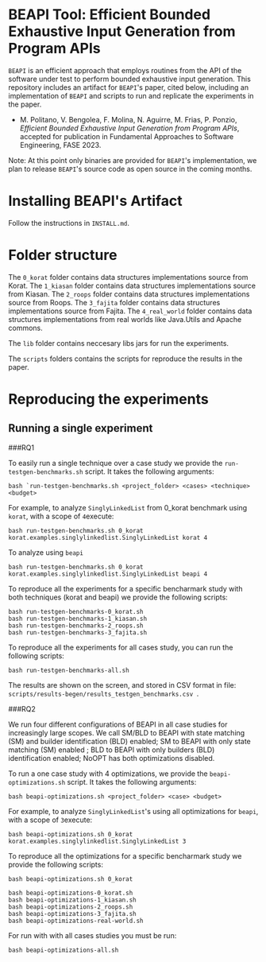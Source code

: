 # BEAPI Tool: Efficient Bounded Exhaustive Input Generation from Program APIs

`BEAPI` is an efficient approach that employs routines from the API of the software under test to perform bounded exhaustive input generation. This repository includes an artifact for `BEAPI`'s paper, cited below, including an implementation of `BEAPI` and scripts to run and replicate the experiments in the paper.

- M. Politano, V. Bengolea, F. Molina, N. Aguirre, M. Frias, P. Ponzio, *Efficient Bounded Exhaustive Input Generation from Program APIs*, accepted for publication in Fundamental Approaches to Software Engineering, FASE 2023.

Note: At this point only binaries are provided for `BEAPI`'s implementation, we plan to release `BEAPI`'s source code as open source in the coming months.

# Installing BEAPI's Artifact 

Follow the instructions in `INSTALL.md`.

# Folder structure

The `0_korat` folder contains data structures implementations source from Korat.
The `1_kiasan` folder contains data structures implementations source from Kiasan.
The `2_roops` folder contains data structures implementations source from Roops.
The `3_fajita` folder contains data structures implementations source from Fajita.
The `4_real_world` folder contains data structures implementations from real worlds like Java.Utils and Apache commons.

The `lib` folder contains neccesary libs jars for run the experiments.

The `scripts` folders contains the scripts for reproduce the results in the paper.


# Reproducing the experiments

## Running a single experiment

###RQ1

To easily run a single technique over a case study we provide the `run-testgen-benchmarks.sh` script. It takes the following arguments:
```
bash `run-testgen-benchmarks.sh <project_folder> <cases> <technique> <budget>
```

For example, to analyze `SinglyLinkedList` from 0_korat benchmark using `korat`, with a scope of `4`execute: 
```
bash run-testgen-benchmarks.sh 0_korat korat.examples.singlylinkedlist.SinglyLinkedList korat 4
```
To analyze using `beapi`
```
bash run-testgen-benchmarks.sh 0_korat korat.examples.singlylinkedlist.SinglyLinkedList beapi 4
```

To reproduce all the experiments for a specific bencharmark study with both techniques (korat and beapi) we provide the following scripts: 

```
bash run-testgen-benchmarks-0_korat.sh
bash run-testgen-benchmarks-1_kiasan.sh
bash run-testgen-benchmarks-2_roops.sh
bash run-testgen-benchmarks-3_fajita.sh
```

To reproduce all the experiments for all cases study, you can run the following scripts:
```
bash run-testgen-benchmarks-all.sh
```

The results are shown on the screen, and stored in CSV format in file: ```scripts/results-begen/results_testgen_benchmarks.csv ```.


###RQ2

We run four different configurations of BEAPI in all case studies for increasingly large scopes. We call SM/BLD to BEAPI with state matching (SM) and builder identification (BLD) enabled; SM to BEAPI with only state matching (SM) enabled ; BLD to BEAPI with only builders (BLD) identification enabled; NoOPT has both optimizations disabled. 

To run a one case study with 4 optimizations, we provide the `beapi-optimizations.sh` script. It takes the following arguments:

```
bash beapi-optimizations.sh <project_folder> <case> <budget>
```

For example, to analyze `SinglyLinkedList`'s using all optimizations for `beapi`, with a scope of `3`execute: 
```
bash beapi-optimizations.sh 0_korat korat.examples.singlylinkedlist.SinglyLinkedList 3
```

To reproduce all the optimizations for a specific bencharmark study we provide the following scripts: 

```
bash beapi-optimizations.sh 0_korat
```
```
bash beapi-optimizations-0_korat.sh
bash beapi-optimizations-1_kiasan.sh
bash beapi-optimizations-2_roops.sh
bash beapi-optimizations-3_fajita.sh
bash beapi-optimizations-real-world.sh

```

For run with with all cases studies you must be run:
```
bash beapi-optimizations-all.sh
```
